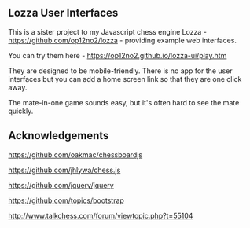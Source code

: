 ## Lozza User Interfaces

This is a sister project to my Javascript chess engine Lozza - https://github.com/op12no2/lozza - providing example web interfaces. 

You can try them here - https://op12no2.github.io/lozza-ui/play.htm

They are designed to be mobile-friendly.  There is no app for the user interfaces but you can add a home screen link so that they are one click away. 

The mate-in-one game sounds easy, but it's often hard to see the mate quickly.

## Acknowledgements

https://github.com/oakmac/chessboardjs

https://github.com/jhlywa/chess.js

https://github.com/jquery/jquery

https://github.com/topics/bootstrap

http://www.talkchess.com/forum/viewtopic.php?t=55104


